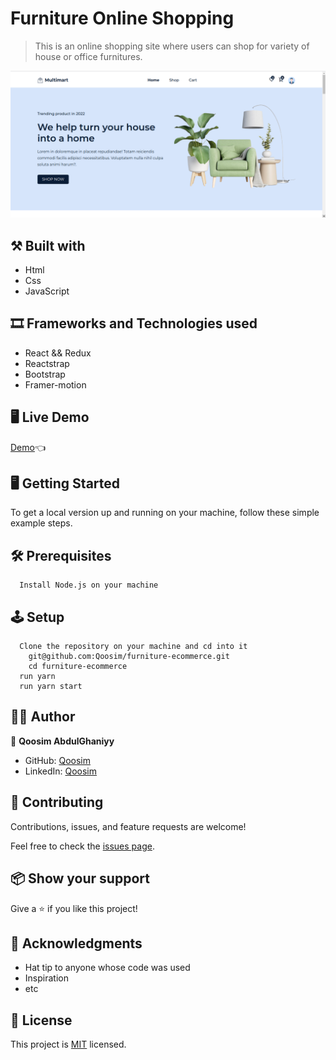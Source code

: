 # Furniture Online Shopping

> This is an online shopping site where users can shop for variety of house or office furnitures. 

![screenshot](./src/assets/images/homepage.png)

## ⚒️  Built with
- Html
- Css
- JavaScript

## 🎞️ Frameworks and Technologies used
- React && Redux
- Reactstrap
- Bootstrap
- Framer-motion

## 🖥️ Live Demo
[Demo](https://furniture-ecommerce-2022.vercel.app/):point_left:

## 🖥️ Getting Started
To get a local version up and running on your machine, follow these simple example steps.

## 🛠️ Prerequisites
```
  Install Node.js on your machine
```

## 🕹️ Setup
```
  Clone the repository on your machine and cd into it
    git@github.com:Qoosim/furniture-ecommerce.git
    cd furniture-ecommerce
  run yarn
  run yarn start
```

## 👨‍💻 Author

👤 **Qoosim AbdulGhaniyy**

- GitHub: [Qoosim](https://github.com/Qoosim)
- LinkedIn: [Qoosim](https://www.linkedin.com/in/qoosim)

## 🤝 Contributing

Contributions, issues, and feature requests are welcome!

Feel free to check the [issues page](../../issues/).

## 📦 Show your support

Give a ⭐️ if you like this project!

## 👏 Acknowledgments

- Hat tip to anyone whose code was used
- Inspiration
- etc

## 📝 License

This project is [MIT](./MIT.md) licensed.
